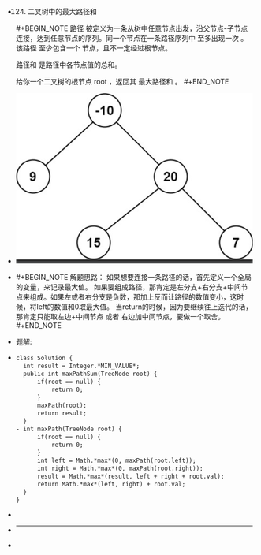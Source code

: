 - 124. 二叉树中的最大路径和
  
  #+BEGIN_NOTE
  路径 被定义为一条从树中任意节点出发，沿父节点-子节点连接，达到任意节点的序列。同一个节点在一条路径序列中 至多出现一次 。该路径 至少包含一个 节点，且不一定经过根节点。
  
  路径和 是路径中各节点值的总和。
  
  给你一个二叉树的根节点 root ，返回其 最大路径和 。
  #+END_NOTE
- ![image.png](../assets/image_1667120046375_0.png)
- #+BEGIN_NOTE
  解题思路：
  如果想要连接一条路径的话，首先定义一个全局的变量，来记录最大值。
  如果要组成路径，那肯定是左分支+右分支+中间节点来组成。如果左或者右分支是负数，那加上反而让路径的数值变小，这时候，将left的数值和0取最大值。
  当return的时候，因为要继续往上迭代的话，那肯定只能取左边+中间节点 或者 右边加中间节点，要做一个取舍。
  #+END_NOTE
- 题解:
- ```
  class Solution {
    int result = Integer.*MIN_VALUE*;
    public int maxPathSum(TreeNode root) {
        if(root == null) {
            return 0;
        }
        maxPath(root);
        return result;
    }
  - int maxPath(TreeNode root) {
        if(root == null) {
            return 0;
        }
        int left = Math.*max*(0, maxPath(root.left));
        int right = Math.*max*(0, maxPath(root.right));
        result = Math.*max*(result, left + right + root.val);
        return Math.*max*(left, right) + root.val;
    }
  }
  ```
-
- ****
-